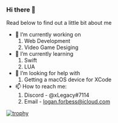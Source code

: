 ### Hi there 👋


Read below to find out a little bit about me


- 🔭 I’m currently working on
   1. Web Development
   2. Video Game Desiging
- 🌱 I’m currently learning
   1. Swift
   2. LUA
- 🤔 I’m looking for help with
   1. Getting a macOS device for XCode
- 📫 How to reach me: 
   1. Discord - @xLegacy#7114
   2. Email - logan.forbess@icloud.com

[![trophy](https://github-profile-trophy.vercel.app/?username=ryo-ma)](https://github.com/ryo-ma/github-profile-trophy)



